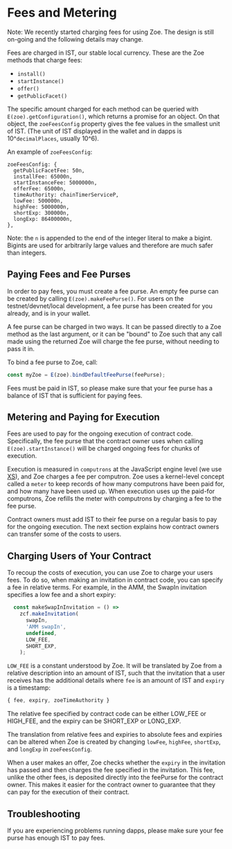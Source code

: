 # Fees and Metering

Note: We recently started charging fees for using Zoe. The design is still
on-going and the following details may change.

Fees are charged in
IST, our stable local currency. These are the Zoe methods that charge
fees:

* `install()`
* `startInstance()`
* `offer()`
* `getPublicFacet()`

The specific amount charged for each method can be queried with
`E(zoe).getConfiguration()`, which returns a promise for an object. On
that object, the `zoeFeesConfig` property gives the fee values in the
smallest unit of IST. 
(The unit of IST displayed in the wallet and in dapps is
10^`decimalPlaces`, usually 10^6).

An example of `zoeFeesConfig`:
```
zoeFeesConfig: {
  getPublicFacetFee: 50n,
  installFee: 65000n,
  startInstanceFee: 5000000n,
  offerFee: 65000n,
  timeAuthority: chainTimerServiceP,
  lowFee: 500000n,
  highFee: 5000000n,
  shortExp: 300000n,
  longExp: 86400000n,
},
```
Note: the `n` is appended to the end of the integer literal to make a
bigint. Bigints are used for arbitrarily large values and therefore
are much safer
than integers.

## Paying Fees and Fee Purses

In order to pay fees, you must create a fee purse. An empty fee purse can be
created by calling `E(zoe).makeFeePurse()`. For users on the
testnet/devnet/local development, a fee purse has been created for you
already, and is in your wallet.

A fee purse can be charged in two ways. It can be passed directly to
a Zoe method as the last argument, or it can be "bound" to Zoe such
that any call made using the returned Zoe will charge the fee purse,
without needing to pass it in.

To bind a fee purse to Zoe, call:

```js
const myZoe = E(zoe).bindDefaultFeePurse(feePurse);
```

Fees must be paid in IST, so please make sure that your fee purse has
a balance of IST that is sufficient for paying fees.

## Metering and Paying for Execution

Fees are used to pay for the ongoing execution of contract code.
Specifically, the fee purse that the contract owner uses when calling
`E(zoe).startInstance()` will be charged ongoing fees for chunks of execution.

Execution is measured in `computrons` at the JavaScript engine level
(we use [XS](https://github.com/Moddable-OpenSource/moddable#modern-software-development-for-microcontrollers)),
and Zoe charges a fee per computron. Zoe uses a kernel-level
concept called a `meter` to keep records of how many computrons have
been paid for, and how many have been used up. When execution uses up
the paid-for computrons, Zoe refills the
meter with computrons by charging a fee to the fee purse.

Contract owners must add IST to their fee purse on a regular basis to pay for the ongoing
execution. The next section explains how contract owners can transfer
some of the costs to users.

## Charging Users of Your Contract

To recoup the costs of execution, you can use Zoe to charge your users
fees. To do so, when making an invitation in contract code, you can
specify a fee in relative terms. For example, in the AMM, the SwapIn
invitation specifies a low fee and a short expiry:

```js
  const makeSwapInInvitation = () =>
    zcf.makeInvitation(
      swapIn,
      'AMM swapIn',
      undefined,
      LOW_FEE,
      SHORT_EXP,
    );
```

`LOW_FEE` is a constant understood by Zoe. It will be translated by
Zoe from a relative description into an amount of IST, such that the
invitation that a user receives has the additional details where `fee`
is an amount of IST and `expiry` is a timestamp:

```js
{ fee, expiry, zoeTimeAuthority }
```

The relative fee specified by contract code can be either LOW_FEE or
HIGH_FEE, and the expiry can be SHORT_EXP or LONG_EXP. 

The translation from relative fees and expiries to absolute fees and
expiries can be altered when Zoe is created by changing `lowFee`,
`highFee`, `shortExp`, and `longExp` in `zoeFeesConfig`.

When a user makes an offer, Zoe checks whether the `expiry` in the
invitation has passed and then charges the fee specified in the invitation. This fee,
unlike the other fees, is deposited directly into the feePurse for the
contract owner. This makes it easier for the contract owner to
guarantee that they can pay for the execution of their contract.

## Troubleshooting

If you are experiencing problems running
dapps, please make sure your fee purse has enough IST to pay fees.
